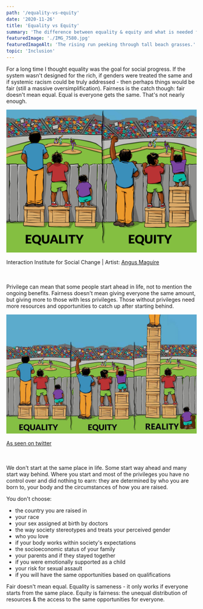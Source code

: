 ```yaml
---
path: '/equality-vs-equity'
date: '2020-11-26'
title: 'Equality vs Equity'
summary: 'The difference between equality & equity and what is needed for everyone to be able to enjoy life.'
featuredImage: './IMG_7580.jpg'
featuredImageAlt: 'The rising run peeking through tall beach grasses.'
topic: 'Inclusion'
---
```


For a long time I thought equality was the goal for social progress. If the system wasn't designed for the rich, if genders were treated the same and if systemic racism could be truly addressed - then perhaps things would be fair (still a massive oversimplification). Fairness is the catch though: fair doesn't mean equal. Equal is everyone gets the same. That's not nearly enough.

![Equality vs Equity](./IISC_EqualityEquity.png)

<figcaption>Interaction Institute for Social Change | Artist: <a href="http://madewithangus.com">Angus Maguire</a></figcaption>

<br />

<br />

Privilege can mean that some people start ahead in life, not to mention the ongoing benefits. Fairness doesn't mean giving everyone the same amount, but giving more to those with less privileges. Those without privileges need more resources and opportunities to catch up after starting behind.

![Equality vs Equity vs Reality](./reality.jpg)

<figcaption><a href="https://twitter.com/urbandata/status/695261718344290304">As seen on twitter</a></figcaption>

<br />

<br />

We don't start at the same place in life. Some start way ahead and many start way behind. Where you start and most of the privileges you have no control over and did nothing to earn: they are determined by who you are born to, your body and the circumstances of how you are raised.

You don't choose:

- the country you are raised in
- your race
- your sex assigned at birth by doctors
- the way society stereotypes and treats your perceived gender
- who you love
- if your body works within society's expectations
- the socioeconomic status of your family
- your parents and if they stayed together
- if you were emotionally supported as a child
- your risk for sexual assault
- if you will have the same opportunities based on qualifications

Fair doesn't mean equal. Equality is sameness - it only works if everyone starts from the same place. Equity is fairness: the unequal distribution of resources & the access to the same opportunities for everyone.
